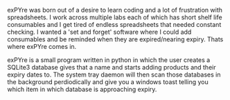 exPYre was born out of a desire to learn coding and a lot of frustration with spreadsheets. 
I work across multiple labs each of which has short shelf life consumables and I get tired of endless spreadsheets that needed constant checking. 
I wanted a 'set and forget' software where I could add consumables and be reminded when they are expired/nearing expiry. Thats where exPYre comes in.


exPYre is a small program written in python in which the user creates a SQLite3 database gives that a name and starts adding products and their expiry dates to.
The system tray daemon will then scan those databases in the background perdiodically and give you a windows toast telling you which item in which database is approaching expiry.

